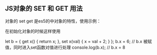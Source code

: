 ## JS对象的 SET 和 GET 用法

对象的 set get 是es5的中对象的特性，使用示例：

在初始化对象的时候这样使用

let b = {
    get x() {
        return x;
    },
    set x(val) {
        x = val + 2;
    }
};
b.x = 6;  // b.x 被赋值，同时进入set函数对值进行处理
console.log(b.x);  // b.x = 8
